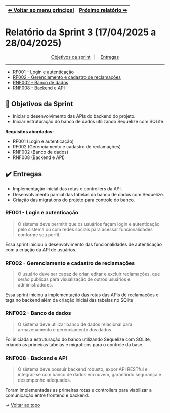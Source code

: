 | [⬅ Voltar ao menu principal](https://github.com/MathGueff/saneasp-documentation) | [Próximo relatório ➡](https://github.com/MathGueff/saneasp-documentation/blob/sprint-02/README.md) |
|:--|--:|

<span id="topo">

# Relatório da Sprint 3 (17/04/2025 a 28/04/2025)

<p align="center">
    <a href="#objetivos">Objetivos da sprint</a> &nbsp |&nbsp &nbsp
    <a href="#entregas">Entregas</a>
    <hr>
    <ul>
        <a href="#RF001"><li>RF001 - Login e autenticação</li></a>
        <a href="#RF002"><li>RF002 - Gerenciamento e cadastro de reclamações</li></a>
        <a href="#RNF002"><li>RNF002 - Banco de dados</li></a>
        <a href="#RNF008"><li>RNF008 - Backend e API</li></a>
    </ul>
</p>

<span id="objetivos">

## 🎯 Objetivos da Sprint

- Iniciar o desenvolvimento das APIs do backend do projeto.  
- Iniciar estruturação do banco de dados utilizando Sequelize com SQLite.

**Requisitos abordados:**

- RF001 (Login e autenticação)  
- RF002 (Gerenciamento e cadastro de reclamações)  
- RNF002 (Banco de dados)  
- RNF008 (Backend e API)

<span id="entregas">

## ✔️ Entregas

- Implementação inicial das rotas e controllers da API.  
- Desenvolvimento parcial das tabelas do banco de dados com Sequelize.  
- Criação das migrations do projeto para controle do banco.

<span id="RF001">

### RF001 - Login e autenticação

> O sistema deve permitir que os usuários façam login e autenticação pelo sistema ou com redes sociais para acessar funcionalidades conforme seu perfil.

Essa sprint iniciou o desenvolvimento das funcionalidades de autenticação com a criação da API de usuários.

<span id="RF002">

### RF002 - Gerenciamento e cadastro de reclamações

> O usuário deve ser capaz de criar, editar e excluir reclamações, que serão públicas para visualização de outros usuários e administradores.

Essa sprint iniciou a implementação das rotas das APIs de reclamações e tags no backend além da criação inicial das tabelas no SQlite

<span id="RNF002">

### RNF002 - Banco de dados

> O sistema deve utilizar banco de dados relacional para armazenamento e gerenciamento dos dados

Foi iniciada a estruturação do banco utilizando Sequelize com SQLite, criando as primeiras tabelas e migrations para o controle da base.

<span id="RNF008">

### RNF008 - Backend e API

> O sistema deve possuir backend robusto, expor API RESTful e integrar-se com banco de dados em nuvem, garantindo segurança e desempenho adequados.

Foram implementadas as primeiras rotas e controllers para viabilizar a comunicação entre frontend e backend.

→ [Voltar ao topo](#topo)
